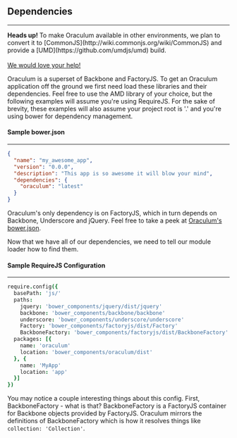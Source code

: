 Dependencies
------------
------------

<div class="text-center alert alert-info" role="alert">
  <strong>
    Heads up!
  </strong>
  To make Oraculum available in other environments, we plan to convert it to [CommonJS](http://wiki.commonjs.org/wiki/CommonJS) and provide a [UMD](https://github.com/umdjs/umd) build.
  <br/>
  <br/>
  <a href="https://github.com/lookout/oraculum/issues?milestone=1&state=open" class="btn btn-primary">
    We would love your help!
  </a>
</div>

Oraculum is a superset of Backbone and FactoryJS. To get an Oraculum application off the ground we first need load these libraries and their dependencies. Feel free to use the AMD library of your choice, but the following examples will assume you're using RequireJS. For the sake of brevity, these examples will also assume your project root is '.' and you're using bower for dependency management.

#### Sample bower.json
----------------------
```json
{
  "name": "my_awesome_app",
  "version": "0.0.0",
  "description": "This app is so awesome it will blow your mind",
  "dependencies": {
    "oraculum": "latest"
  }
}
```

Oraculum's only dependency is on FactoryJS, which in turn depends on Backbone, Underscore and jQuery. Feel free to take a peek at [Oraculum's bower.json](https://github.com/lookout/oraculum/blob/master/bower.json).

Now that we have all of our dependencies, we need to tell our module loader how to find them.

#### Sample RequireJS Configuration
-----------------------------------
```coffeescript
require.config({
  basePath: 'js/'
  paths:
    jquery: 'bower_components/jquery/dist/jquery'
    backbone: 'bower_components/backbone/backbone'
    underscore: 'bower_components/underscore/underscore'
    Factory: 'bower_components/factoryjs/dist/Factory'
    BackboneFactory: 'bower_components/factoryjs/dist/BackboneFactory'
  packages: [{
    name: 'oraculum'
    location: 'bower_components/oraculum/dist'
  }, {
    name: 'MyApp'
    location: 'app'
  }]
})
```

You may notice a couple interesting things about this config. First, BackboneFactory - what is that? BackboneFactory is a FactoryJS container for Backbone objects provided by FactoryJS. Oraculum mirrors the definitions of BackboneFactory which is how it resolves things like `collection: 'Collection'`.

<!--
Getting Started
  RequireJS and dependencies
  MakeEventedMethod, AOP hooks
  Importance of mixin order
  Basics
    Create a simple Model with mixins
    Create a simple View with mixins
  Application
    Create a layout
    Create a routes file
    Create a controller
    Wire it all up
  Provided interfaces
  Creating custom mixins
-->
